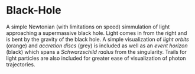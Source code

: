 # Black-Hole
A simple Newtonian (with limitations on speed) simmulation of light approaching a supermassive black hole. Light comes in from the right and is bent by the gravity of the black hole. A simple visualization of _light orbits_ (orange) and _accretion discs_ (grey) is included as well as an _event horizon_ (black) which spans a _Schwarzschild radius_ from the singularity. Trails for light particles are also included for greater ease of visualization of photon trajectories.

